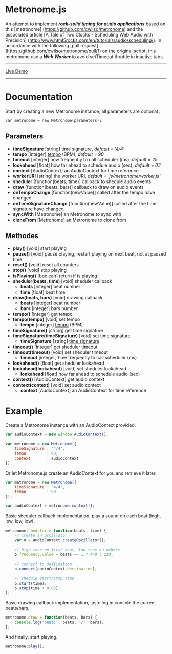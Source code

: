 Metronome.js
============
An attempt to implement ***rock-solid timing for audio applications*** based on this [metronome] (https://github.com/cwilso/metronome) and the associated article [A Tale of Two Clocks - Scheduling Web Audio with Precision] (http://www.html5rocks.com/en/tutorials/audio/scheduling/). 
In accordance with the following [pull request] (https://github.com/cwilso/metronome/pull/1) on the original script, this metronome use a ***Web Worker*** to avoid setTimeout throttle in inactive tabs.



---

[Live Demo](http://www.onlfait.ch/Metronome.js/)

---

Documentation
=============
Start by creating a new Metronome instance, all parameters are optional :

`var metronome = new Metronome(parameters);`

Parameters
----------
- **timeSignature** [string] [time signature](http://en.wikipedia.org/wiki/Time_signature), _default = '4/4'_
- **tempo** [integer] [tempo](http://en.wikipedia.org/wiki/Tempo) (BPM), _default = 90_
- **timeout** [integer] how frequently to call scheduler (ms), _default = 25_
- **lookahead** [float] how far ahead to schedule audio (sec), _default = 0.1_
- **context** [AudioContext] an AudioContext for time reference
- **workerURI** [string] the worker URI, _default = 'js/metronome/worker.js'_
- **sheduler** [function(beats, time)] callback to shedule audio events
- **draw** [function(beats, bars)] callback to draw on audio events
- **onTempoChange** [function(newValue)] called after the tempo have changed
- **onTimeSignatureChange** [function(newValue)] called after the time signature have changed
- **syncWith** [Metronome] an Metronome to sync with
- **cloneFrom** [Metronome] an Metronome to clone from

Methodes
--------
- **play()** [void] start playing
- **pause()** [void] pause playing, restart playing on next beat, not at paused time
- **reset()** [void] reset all counters
- **stop()** [void] stop playing
- **isPlaying()** [boolean] return if is playing
- **sheduler(beats, time)** [void] sheduler callback
  - **beats** [integer] beat number
  - **time** [float] beat time
- **draw(beats, bars)** [void] drawing callback
  - **beats** [integer] beat number
  - **bars** [integer] bars number
- **tempo()** [integer] get tempo
- **tempo(tempo)** [void] set tempo
  - **tempo** [integer] [tempo](http://en.wikipedia.org/wiki/Tempo) (BPM)
- **timeSignature()** [string] get time signature
- **timeSignature(timeSignature)** [void] set time signature
  - **timeSignature** [string] [time signature](http://en.wikipedia.org/wiki/Time_signature)
- **timeout()** [integer] get sheduler timeout
- **timeout(timeout)** [void] set sheduler timeout
  - **timeout** [integer] how frequently to call scheduler (ms)
- **lookahead()** [float] get sheduler lookahead
- **lookahead(lookahead)** [void] set sheduler lookahead
  - **lookahead** [float] how far ahead to schedule audio (sec)
- **context()** [AudioContext] get audio context
- **context(context)** [void] set audio context
  - **context** [AudioContext] an AudioContext for time reference

Example
======
Create a Metronome instance with an AudioContext provided.
```javascript
var audioContext = new window.AudioContext();
```
```javascript
var metronome = new Metronome({
    timeSignature : '4/4',
    tempo         : 90,
    context       : audioContext
});
```

Or let Metronome.js create an AudioContext for you and retrieve it later.
```javascript
var metronome = new Metronome({
    timeSignature : '4/4',
    tempo         : 90
});

var audioContext = metronome.context();
```

Basic sheduler callback implementation, play a sound on each beat (high, low, low, low).
```javascript
metronome.sheduler = function(beats, time) { 
    // create an oscillator
    var o = audioContext.createOscillator();
    
    // high tone on first beat, low tone on others
    o.frequency.value = beats == 1 ? 440 : 220;
    
    // connect to destination
    o.connect(audioContext.destination);
    
    // shedule start/stop time
    o.start(time);
    o.stop(time + 0.05);
};
```

Basic drawing callback implementation, juste log in console the current beats/bars.
```javascript
metronome.draw = function(beats, bars) {
    console.log('beat:', beats, '/', bars);
};
```

And finally, start playing.
```javascript
metronome.play();
```
